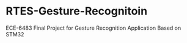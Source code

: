 # RTES-Gesture-Recognitoin
 ECE-6483 Final Project for Gesture Recognition Application Based on STM32
